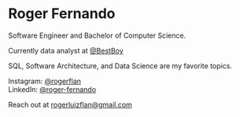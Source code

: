 # Roger Fernando

Software Engineer and Bachelor of Computer Science.

Currently data analyst at [@BestBoy](https://www.bestboy.com.br/)

SQL, Software Architecture, and Data Science are my favorite topics.

Instagram: [@rogerflan](https://www.instagram.com/rogerflan/)  
LinkedIn: [@roger-fernando](https://www.linkedin.com/in/roger-fernando/)

Reach out at [rogerluizflan@gmail.com](mailto:rogerluizflan@gmail.com)

